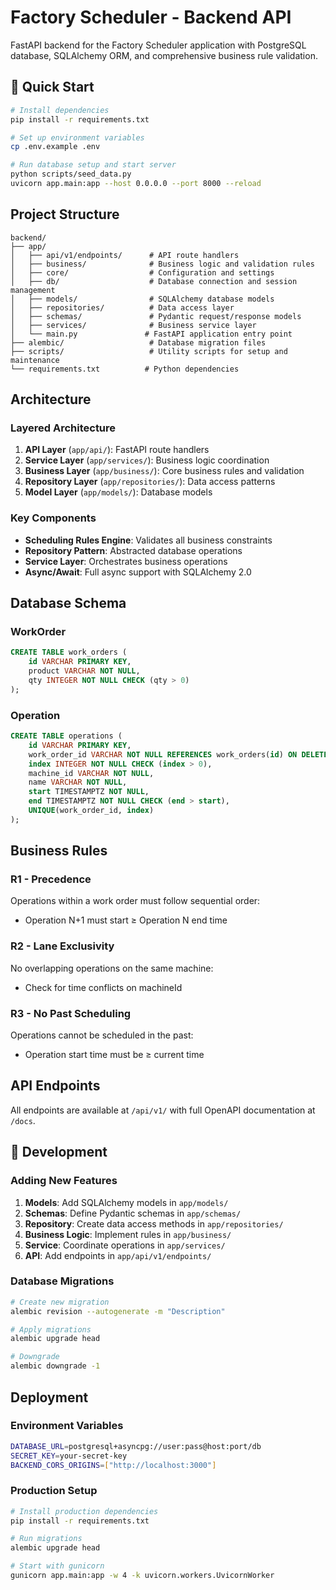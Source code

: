 # Factory Scheduler - Backend API

FastAPI backend for the Factory Scheduler application with PostgreSQL database, SQLAlchemy ORM, and comprehensive business rule validation.

## 🚀 Quick Start

```bash
# Install dependencies
pip install -r requirements.txt

# Set up environment variables
cp .env.example .env

# Run database setup and start server
python scripts/seed_data.py
uvicorn app.main:app --host 0.0.0.0 --port 8000 --reload
```

##  Project Structure

```
backend/
├── app/
│   ├── api/v1/endpoints/      # API route handlers
│   ├── business/              # Business logic and validation rules
│   ├── core/                  # Configuration and settings
│   ├── db/                    # Database connection and session management
│   ├── models/                # SQLAlchemy database models
│   ├── repositories/          # Data access layer
│   ├── schemas/               # Pydantic request/response models
│   ├── services/              # Business service layer
│   └── main.py               # FastAPI application entry point
├── alembic/                   # Database migration files
├── scripts/                   # Utility scripts for setup and maintenance
└── requirements.txt          # Python dependencies
```

##  Architecture

### Layered Architecture

1. **API Layer** (`app/api/`): FastAPI route handlers
2. **Service Layer** (`app/services/`): Business logic coordination
3. **Business Layer** (`app/business/`): Core business rules and validation
4. **Repository Layer** (`app/repositories/`): Data access patterns
5. **Model Layer** (`app/models/`): Database models

### Key Components

- **Scheduling Rules Engine**: Validates all business constraints
- **Repository Pattern**: Abstracted database operations
- **Service Layer**: Orchestrates business operations
- **Async/Await**: Full async support with SQLAlchemy 2.0

##  Database Schema

### WorkOrder
```sql
CREATE TABLE work_orders (
    id VARCHAR PRIMARY KEY,
    product VARCHAR NOT NULL,
    qty INTEGER NOT NULL CHECK (qty > 0)
);
```

### Operation
```sql
CREATE TABLE operations (
    id VARCHAR PRIMARY KEY,
    work_order_id VARCHAR NOT NULL REFERENCES work_orders(id) ON DELETE CASCADE,
    index INTEGER NOT NULL CHECK (index > 0),
    machine_id VARCHAR NOT NULL,
    name VARCHAR NOT NULL,
    start TIMESTAMPTZ NOT NULL,
    end TIMESTAMPTZ NOT NULL CHECK (end > start),
    UNIQUE(work_order_id, index)
);
```

##  Business Rules

### R1 - Precedence
Operations within a work order must follow sequential order:
- Operation N+1 must start ≥ Operation N end time

### R2 - Lane Exclusivity  
No overlapping operations on the same machine:
- Check for time conflicts on machineId

### R3 - No Past Scheduling
Operations cannot be scheduled in the past:
- Operation start time must be ≥ current time

##  API Endpoints

All endpoints are available at `/api/v1/` with full OpenAPI documentation at `/docs`.


## 📝 Development

### Adding New Features

1. **Models**: Add SQLAlchemy models in `app/models/`
2. **Schemas**: Define Pydantic schemas in `app/schemas/`
3. **Repository**: Create data access methods in `app/repositories/`
4. **Business Logic**: Implement rules in `app/business/`
5. **Service**: Coordinate operations in `app/services/`
6. **API**: Add endpoints in `app/api/v1/endpoints/`

### Database Migrations

```bash
# Create new migration
alembic revision --autogenerate -m "Description"

# Apply migrations
alembic upgrade head

# Downgrade
alembic downgrade -1
```

##  Deployment

### Environment Variables

```bash
DATABASE_URL=postgresql+asyncpg://user:pass@host:port/db
SECRET_KEY=your-secret-key
BACKEND_CORS_ORIGINS=["http://localhost:3000"]
```

### Production Setup

```bash
# Install production dependencies
pip install -r requirements.txt

# Run migrations
alembic upgrade head

# Start with gunicorn
gunicorn app.main:app -w 4 -k uvicorn.workers.UvicornWorker
```

